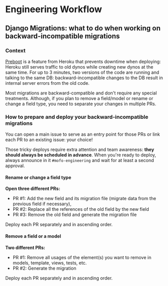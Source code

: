 # Engineering Workflow

## Django Migrations: what to do when working on backward-incompatible migrations

### Context

[Preboot](https://devcenter.heroku.com/articles/preboot) is a feature from Heroku that prevents downtime when deploying: Heroku still serves traffic to old dynos while creating new dynos at the same time. For up to 3 minutes, two versions of the code are running and talking to the same DB: backward-incompatible changes to the DB result in internal server errors from the old code.

Most migrations are backward-compatible and don't require any special treatments. Although, if you plan to remove a field/model or rename or change a field type, you need to separate your changes in multiple PRs.

### How to prepare and deploy your backward-incompatible migrations

You can open a main issue to serve as an entry point for those PRs or link each PR to an existing issue: your choice!

Those tricky deploys require extra attention and team awareness: **they should always be scheduled in advance**. When you're ready to deploy, always announce in it `#mofo-engineering` and wait for at least a second approval.

#### Rename or change a field type

**Open three different PRs:**
- PR #1: Add the new field and its migration file (migrate data from the previous field if necessary),
- PR #2: Replace all the references of the old field by the new field
- PR #3: Remove the old field and generate the migration file

Deploy each PR separately and in ascending order.

#### Remove a field or a model

**Two different PRs:**

- PR #1: Remove all usages of the element(s) you want to remove in models, template, views, tests, etc.
- PR #2: Generate the migration

Deploy each PR separately and in ascending order.
